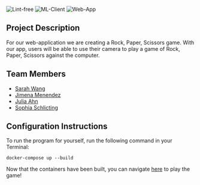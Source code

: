 ![Lint-free](https://github.com/nyu-software-engineering/containerized-app-exercise/actions/workflows/lint.yml/badge.svg)
![ML-Client](https://github.com/software-students-spring2025/4-containers-sjsj4/actions/workflows/build-ml-client.yml/badge.svg)
![Web-App](https://github.com/software-students-spring2025/4-containers-sjsj4/actions/workflows/build-web-app.yml/badge.svg)

## Project Description
For our web-application we are creating a Rock, Paper, Scissors game. With our app, users will be able to use their camera to play a game of Rock, Paper, Scissors against the computer.

## Team Members 
- [Sarah Wang](https://github.com/sarahswang)
- [Jimena Menendez](https:/github.com/jkm8294)
- [Julia Ahn](https:/github.com/juliaahn)
- [Sophia Schlicting](https:/github.com/schlichtings)

## Configuration Instructions
To run the program for yourself, run the following command in your Terminal:
```
docker-compose up --build
```
Now that the containers have been built, you can navigate [here](http://127.0.0.1:5003/) to play the game!



